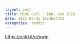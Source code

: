 ```yaml
--- 
layout: post 
title: MSOS Call - $60, Jan 2023 
date: 2021-06-25 1624637753 
categories: reddit 
--- 
```

https://redd.it/o7qwjn